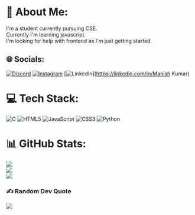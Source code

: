 # 💫 About Me:
I'm a student currently pursuing CSE.<br>Currently I'm learning javascript. <br>I'm looking for help with frontend as I'm just getting started.


## 🌐 Socials:
[![Discord](https://img.shields.io/badge/Discord-%237289DA.svg?logo=discord&logoColor=white)](https://discord.gg/https://discord.gg/SuhGWzB9) [![Instagram](https://img.shields.io/badge/Instagram-%23E4405F.svg?logo=Instagram&logoColor=white)](https://instagram.com/_manish.290) [![LinkedIn](https://img.shields.io/badge/LinkedIn-%230077B5.svg?logo=linkedin&logoColor=white)](https://linkedin.com/in/Manish Kumar) 

# 💻 Tech Stack:
![C](https://img.shields.io/badge/c-%2300599C.svg?style=for-the-badge&logo=c&logoColor=white) ![HTML5](https://img.shields.io/badge/html5-%23E34F26.svg?style=for-the-badge&logo=html5&logoColor=white) ![JavaScript](https://img.shields.io/badge/javascript-%23323330.svg?style=for-the-badge&logo=javascript&logoColor=%23F7DF1E) ![CSS3](https://img.shields.io/badge/css3-%231572B6.svg?style=for-the-badge&logo=css3&logoColor=white) ![Python](https://img.shields.io/badge/python-3670A0?style=for-the-badge&logo=python&logoColor=ffdd54)
# 📊 GitHub Stats:
![](https://github-readme-stats.vercel.app/api?username=Manish2900&theme=dark&hide_border=true&include_all_commits=false&count_private=false)<br/>
![](https://github-readme-streak-stats.herokuapp.com/?user=Manish2900&theme=dark&hide_border=true)<br/>
![](https://github-readme-stats.vercel.app/api/top-langs/?username=Manish2900&theme=dark&hide_border=true&include_all_commits=false&count_private=false&layout=compact)

### ✍️ Random Dev Quote
![](https://quotes-github-readme.vercel.app/api?type=horizontal&theme=radical)
